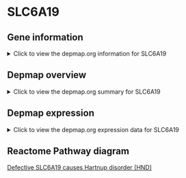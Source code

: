 <h1>SLC6A19</h1>

<h2>Gene information</h2>
<details>
  <summary>Click to view the depmap.org information for SLC6A19</summary>
  <iframe src="https://depmap.org/portal/gene/SLC6A19?tab=about" style="border:none;width:100%;height:800px"></iframe>
</details>

<h2>Depmap overview</h2>
<details>
  <summary>Click to view the depmap.org summary for SLC6A19</summary>
  <iframe src="https://depmap.org/portal/gene/SLC6A19?tab=overview" style="border:none;width:100%;height:800px"></iframe>
</details>

<h2>Depmap expression</h2>
<details>
  <summary>Click to view the depmap.org expression data for SLC6A19</summary>
  <iframe src="https://depmap.org/portal/gene/SLC6A19?tab=characterization" style="border:none;width:100%;height:800px"></iframe>
</details>



<h2>Reactome Pathway diagram</h2>
<a href="https://reactome.org/PathwayBrowser/#/R-HSA-5659735" target="_BLANK">Defective SLC6A19 causes Hartnup disorder (HND)</a>



